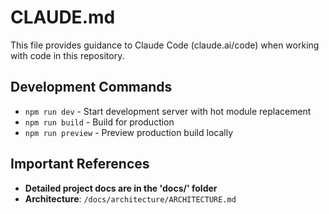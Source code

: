 # CLAUDE.md

This file provides guidance to Claude Code (claude.ai/code) when working with code in this repository.

## Development Commands

- `npm run dev` - Start development server with hot module replacement
- `npm run build` - Build for production 
- `npm run preview` - Preview production build locally

## Important References
-   **Detailed project docs are in the 'docs/' folder**
-   **Architecture**: `/docs/architecture/ARCHITECTURE.md`
